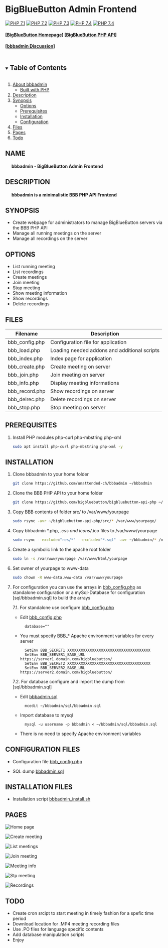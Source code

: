 # BigBlueButton Admin Frontend

[![PHP 7.1](https://img.shields.io/badge/php-7.1-f33.svg?style=flat-square)](https://php.net/)
[![PHP 7.2](https://img.shields.io/badge/php-7.2-f33.svg?style=flat-square)](https://php.net/)
[![PHP 7.3](https://img.shields.io/badge/php-7.3-f93.svg?style=flat-square)](https://php.net/)
[![PHP 7.4](https://img.shields.io/badge/php-7.4-9c9.svg?style=flat-square)](https://php.net/)
[![PHP 7.4](https://img.shields.io/badge/php-8.0-9c9.svg?style=flat-square)](https://php.net/)
#### [[BigBlueButton Homepage][bbb]] [[BigBlueButton PHP API][bbbapi]]
#### [[bbbadmin Discussion][bbbadmin_discuss]]

<!-- TABLE OF CONTENTS -->
<details open="open">
  <summary><h2 style="display: inline-block">Table of Contents</h2></summary>
  <ol>
    <li>
      <a href="#">About bbbadmin</a>
      <ul>
        <li><a href="#php">Built with PHP</a></li>
      </ul>
    </li>
    <li>
      <a href="#description">Description</a>
    </li>
    <li>
      <a href="#Synopsis">Synopsis</a>
      <ul>
        <li><a href="#options">Options</a></li>
        <li><a href="#prerequisites">Prerequisites</a></li>
        <li><a href="#installation">Installation</a></li>
        <li><a href="#configuration">Configuration</a></li>
      </ul>
    </li>
    <li><a href="#files">Files</a></li>
    <li><a href="#pages">Pages</a></li>
    <li><a href="#todo">Todo</a></li>
  </ol>
</details>


## NAME

#### &nbsp;&nbsp;&nbsp;&nbsp;&nbsp;&nbsp;bbbadmin - BigBlueButton Admin Frontend

## DESCRIPTION

#### &nbsp;&nbsp;&nbsp;&nbsp;&nbsp;&nbsp;bbbadmin is a minimalistic BBB PHP API Frontend

## SYNOPSIS

   * 	Create webpage for administrators to manage BigBlueButton servers via the BBB PHP API
   * 	Manage all running meetings on the server
   * 	Manage all recordings on the server

## OPTIONS

   * List running meeting
   * List recordings
   * Create meetings
   * Join meeting
   * Stop meeting
   * Show meeting information
   * Show recordings
   * Delete recordings

## FILES

   Filename|Description
   --------|-----------
   bbb_config.php|Configuration file for application
   bbb_load.php|Loading needed addons and additional scripts
   bbb_index.php|Index page for application
   bbb_create.php|Create meeting on server
   bbb_join.php|Join meeting on server
   bbb_info.php|Display meeting informations
   bbb_record.php|Show recordings on server
   bbb_delrec.php|Delete recordings on server
   bbb_stop.php|Stop meeting on server

## PREREQUISITES

1. Install PHP modules php-curl php-mbstring php-xml
   ```sh
   sudo apt install php-curl php-mbstring php-xml -y
   ```

## INSTALLATION

1. Clone bbbadmin to your home folder
   ```sh
   git clone https://github.com/unattended-ch/bbbadmin ~/bbbadmin
   ```
2. Clone the BBB PHP API to your home folder
   ```sh
   git clone https://github.com/bigbluebutton/bigbluebutton-api-php ~/bigbluebutton-api-php
   ```
3. Copy BBB contents of folder src/ to /var/www/yourpage
   ```sh
   sudo rsync -avr ~/bigbluebutton-api-php/src/* /var/www/yourpage/
   ```
4. Copy bbbadmin *.php, *.css and icons/*.ico files to /var/www/yourpage
   ```sh
   sudo rsync --exclude="res/*" --exclude="*.sql" -avr ~/bbbadmin/* /var/www/yourpage/
   ```
5. Create a symbolic link to the apache root folder
   ```sh
   sudo ln -s /var/www/yourpage /var/www/html/yourpage
   ```
6. Set owner of yourpage to www-data
   ```sh
   sudo chown -R www-data.www-data /var/www/yourpage
   ```
7. For configuration you can use the arrays in [bbb_config.php] as standalone configuration
   or a mySql-Database for configuration [sql/bbbadmin.sql] to build the arrays

   7.1. For standalone use configure [bbb_config.php]
   - Edit [bbb_config.php]
     ```
       database=""
     ```
   - You must specify BBB_* Apache environment variables for every server
     ```
       SetEnv BBB_SECRET1 XXXXXXXXXXXXXXXXXXXXXXXXXXXXXXXXXXXXX
       SetEnv BBB_SERVER1_BASE_URL https://server1.domain.com/bigbluebutton/
       SetEnv BBB_SECRET2 XXXXXXXXXXXXXXXXXXXXXXXXXXXXXXXXXXXXX
       SetEnv BBB_SERVER2_BASE_URL https://server2.domain.com/bigbluebutton/
     ```
   7.2. For database configure and import the dump from [sql/bbbadmin.sql]
   - Edit [bbbadmin.sql]
     ```
       mcedit ~/bbbadmin/sql/bbbadmin.sql
     ```
   - Import database to mysql
     ```
       mysql -u username -p bbbadmin < ~/bbbadmin/sql/bbbadmin.sql
     ```
   - There is no need to specify Apache environment variables


## CONFIGURATION FILES

- Configuration file [bbb_config.php]

- SQL dump [bbbadmin.sql]

## INSTALLATION FILES

- Installation script [bbbadmin_install.sh]

## PAGES

   ![Home page](res/bbb_index.png)

   ![Create meeting](res/bbb_create.png)

   ![List meetings](res/bbb_meetings.png)

   ![Join meeting](res/bbb_join.png)

   ![Meeting info](res/bbb_info.png)

   ![Stp meeting](res/bbb_stop.png)

   ![Recordings](res/bbb_record.png)

## TODO

   * Create cron srcipt to start meeting in timely fashion for a spefic time period
   * Download location for .MP4 meeting recording files
   * Use .PO files for language specific contents
   * Add database manipulation scripts
   * Enjoy

[bbbadmin_install.sh]: res/bbbadmin_install.sh
[bbbadmin.sql]: sql/bbbadmin.sql
[bbb_config.php]: bbb_config.php
[bbbadmin_discuss]: https://github.com/unattended-ch/bbbadmin/discussions
[bbb]: https://bigbluebutton.org/
[bbbapi]: https://github.com/bigbluebutton/bigbluebutton-api-php